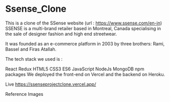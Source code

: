 # Ssense_Clone
This is a clone of the SSense website (url : https://www.ssense.com/en-in)
SSENSE is a multi-brand retailer based in Montreal, Canada specialising in the sale of designer fashion and high end streetwear.

It was founded as an e-commerce platform in 2003 by three brothers: Rami, Bassel and Firas Atallah.

The tech stack we used is :

React
Redux
HTML5
CSS3
ES6 JavaScript
NodeJs
MongoDB
npm packages
We deployed the front-end on Vercel and the backend on Heroku.

Live
https://ssenseprojectclone.vercel.app/

Reference Images



